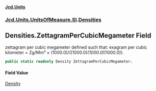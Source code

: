 #### [Jcd.Units](index.md 'index')
### [Jcd.Units.UnitsOfMeasure.SI](Jcd.Units.UnitsOfMeasure.SI.md 'Jcd.Units.UnitsOfMeasure.SI').[Densities](Densities.md 'Jcd.Units.UnitsOfMeasure.SI.Densities')

## Densities.ZettagramPerCubicMegameter Field

zettagram per cubic megameter defined such that: exagram per cubic kilometer = Zg/Mm³ ×
(1000.0)/((1000.0)*(1000.0)*(1000.0)).

```csharp
public static readonly Density ZettagramPerCubicMegameter;
```

#### Field Value
[Density](Density.md 'Jcd.Units.UnitTypes.Density')